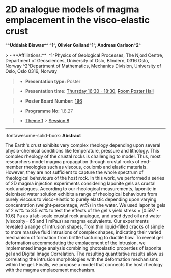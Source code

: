 # 2D analogue models of magma emplacement in the visco-elastic crust

**^^Uddalak Biswas^^ ^1^, Olivier Galland^1^, Andreas Carlson^2^**

<!-- more -->> - **Affiliations:**  ^1^Physics of Geological Processes, The Njord Centre, Department of Geosciences, University of Oslo, Blindern, 0316 Oslo, Norway ^2^Department of Mathematics, Mechanics Division, University of Oslo, Oslo 0316, Norway 

> - **Presentation type:** Poster

> - **Presentation time:** [Thursday 16:30 - 18:30](../sessions_comparison.md#__tabbed_3_6), [Room Poster Hall](../maps_venue.md#__tabbed_1_1)

> - **Poster Board Number:** [196](../map_poster_boards.md#thursday)

> - **Programme No:** 1.8.27

> - [Theme 1](../theme1.md) > [Session 8](../sessions/session-1-8.md)

--- 

:fontawesome-solid-book: **Abstract**

The Earth's crust exhibits very complex rheology depending upon several physio-chemical conditions like temperature, pressure and lithology. This complex rheology of the crustal rocks is challenging to model. Thus, most researchers model magma propagation through crustal rocks of end-member rheologies such as viscous, coulomb and elastic materials. However, they are not sufficient to capture the whole spectrum of rheological behaviours of the host rock. In this work, we performed a series of 2D magma injection experiments considering laponite gels as crustal rock analogues. According to our rheological measurements, laponite in deionised water solution exhibits a range of rheological behaviours from purely viscous to visco-elastic to purely elastic depending upon varying concentration (weight-percentage, wt%) in the water. We used laponite gels of 2 wt% to 3.5 wt% to test the effects of the gel's yield stress = [0.597 - 10.6] Pa as a lab-scale crustal rock analogue, and used dyed oil and water (viscosity= 65 and 1 mPa.s) as magma equivalents. Our experiments revealed a range of intrusion shapes, from thin liquid-filled cracks of simple to more massive fluid intrusions of complex shapes, indicating their varied mechanism of formation from brittle fracturing to ductile flow. To reveal gel deformation accommodating the emplacement of the intrusion, we implemented image analysis combining photoelastic properties of laponite gel and Digital Image Correlation. The resulting quantitative results allow us correlating the intrusion morphologies with the deformation mechanisms within the gel. Finally, we propose a model that connects the host rheology with the magma emplacement mechanism.

